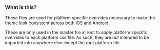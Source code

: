 ### What is this?

These files are used for platform specific overrides necessary to make the theme look consistent across both iOS and Android.

These are only used in the master file in root to apply platform specific overrides to each platform css file. As such, they are not intended to be imported into anywhere else except the root platform file.